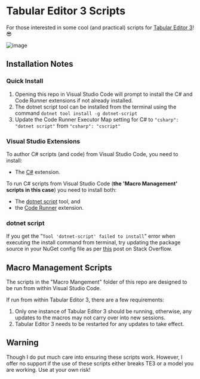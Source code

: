 # Tabular Editor 3 Scripts

For those interested in some cool (and practical) scripts for [Tabular Editor 3](https://tabulareditor.com/)! 😎

![image](https://user-images.githubusercontent.com/62320770/158300297-60ba262e-83e3-4575-ba90-6b847538ae3f.png)

## Installation Notes

### Quick Install

1. Opening this repo in Visual Studio Code will prompt to install the C# and Code Runner extensions if not already installed.
2. The dotnet script tool can be installed from the terminal using the command `dotnet tool install -g dotnet-script`
3. Update the Code Runner Executor Map setting for C# to `"csharp": "dotnet script"` from `"csharp": "cscript"`

### Visual Studio Extensions

To author C# scripts (and code) from Visual Studio Code, you need to install:

- The [C#](https://marketplace.visualstudio.com/items?itemName=ms-dotnettools.csharp) extension.

To run C# scripts from Visual Studio Code (**the 'Macro Management' scripts in this case**) you need to install both:

- The [dotnet script](https://github.com/filipw/dotnet-script) tool, and
- the [Code Runner](https://marketplace.visualstudio.com/items?itemName=formulahendry.code-runner) extension.

### dotnet script

If you get the "`Tool 'dotnet-script' failed to install`" error when executing the install command from terminal, try updating the package source in your NuGet config file as per [this](https://stackoverflow.com/questions/67998134/dotnet-tool-install-g-unable-to-resolve) post on Stack Overflow.

## Macro Management Scripts

The scripts in the "Macro Mangement" folder of this repo are designed to be run from within Visual Studio Code.

If run from within Tabular Editor 3, there are a few requirements:

1. Only one instance of Tabular Editor 3 should be running, otherwise, any updates to the macros may not carry over into new sessions.
2. Tabular Editor 3 needs to be restarted for any updates to take effect.

## Warning

Though I do put much care into ensuring these scripts work. However, I offer no support if the use of these scripts either breaks TE3 or a model you are working. Use at your own risk!
